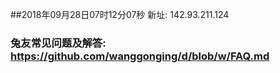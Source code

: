 ##2018年09月28日07时12分07秒 新址: 142.93.211.124
### 兔友常见问题及解答: https://github.com/wanggonging/d/blob/w/FAQ.md
